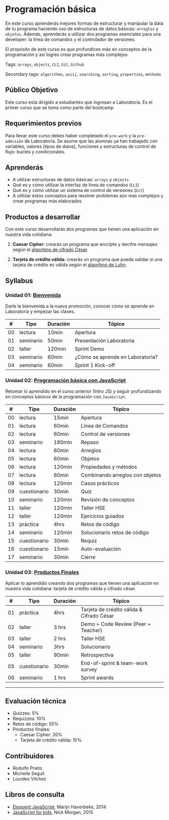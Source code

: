 # Programación básica

En este curso aprenderás mejores formas de estructurar y manipular la data de
tu programa haciendo uso de estructuras de datos básicas: `arreglos` y
`objetos`. Además, aprenderás a utilizar dos programas esenciales para una
developer: la línea de comandos y el controlador de versiones.

El propósito de este curso es que profundices más en conceptos de la
programación y así logres crear programas más complejos.

Tags: `arrays`, `objects`, `CLI`, `Git`, `Github`

Secondary tags: `algorithms`, `ascii`, `searching`, `sorting`, `properties`,
`methods`

## Público Objetivo

Este curso está dirigido a estudiantes que ingresan a Laboratoria. Es el primer
curso que se toma como parte del bootcamp.

## Requerimientos previos

Para llevar este curso debes haber completado el `pre-work` y la `pre-admisión`
de Laboratoria. Se asume que las alumnas ya han trabajado con variables,
valores (tipos de datos), funciones y estructuras de control de flujo: bucles
y condicionales.

## Aprenderás

* A utilizar estructuras de datos básicas: `arrays` y `objects`
* Qué es y cómo utilizar la interfaz de línea de comandos (`CLI`)
* Qué es y cómo utilizar un sistema de control de versiones (`Git`)
* A utilizar estos conceptos para resolver problemas aún más complejos y crear
  programas más elaborados

## Productos a desarrollar

Con este curso desarrollarás dos programas que tienen una aplicación en nuestra
vida cotidiana:

1. **Caesar Cipher**: crearás un programa que encripte y decifre mensajes según
   el [algoritmo de cifrado César](https://es.wikipedia.org/wiki/Cifrado_C%C3%A9sar).

2. **Tarjeta de crédito válida**: crearás un programa que pueda validar si una
   tarjeta de crédito es válida según el
   [algoritmo de Luhn](https://es.wikipedia.org/wiki/Algoritmo_de_Luhn).

## Syllabus

### Unidad 01: [Bienvenida](00-welcome)

Darle la bienvenida a la nueva promoción, conocer cómo se aprende en
Laboratoria y empezar las clases.

| #  | Tipo | Duración | Tópico
| -- | ---- | -------- | ------
| 00 | lectura | 10min | Apertura
| 01 | seminario | 50min | Presentación Laboratoria
| 02 | taller | 120min | Sprint Demo
| 03 | seminario | 60min | ¿Cómo se aprende en Laboratoria?
| 04 | seminario | 60min | Sprint 1 Kick-off

### Unidad 02: [Programación básica con JavaScript](01-basic-programming)

Retomar lo aprendido en el curso anterior (Intro JS) y seguir profundizando
en conceptos básicos de la programación con `JavaScript`.

| #  | Tipo | Duración | Tópico
| -- | ---- | -------- | ------
| 00 | lectura | 15min | Apertura
| 01 | lectura | 60min | Línea de Comandos
| 02 | lectura | 60min | Control de versiones
| 03 | seminario | 180min | Repaso
| 04 | lectura | 60min | Arreglos
| 05 | lectura | 60min | Objetos
| 06 | lectura | 120min | Propiedades y métodos
| 07 | lectura | 60min | Combinando arreglos con objetos
| 08 | lectura | 120min | Casos prácticos
| 09 | cuestionario | 30min | Quiz
| 10 | seminario | 120min | Revisión de conceptos
| 11 | taller | 120min | Taller HSE
| 12 | taller | 120min |  Ejercicios guiados
| 13 | práctica | 4hrs | Retos de código
| 14 | seminario | 120min | Solucionario retos de código
| 15 | cuestionario | 30min | Requiz
| 16 | cuestionario | 15min | Auto-evaluación
| 17 | seminario | 30min | Cierre

### Unidad 03: [Productos Finales](02-final-products)

Aplicar lo aprendido creando dos programas que tienen una aplicación en nuestra
vida cotidiana: tarjeta de crédito válida y cifrado césar.

| #  | Tipo | Duración | Tópico
| -- | ---- | -------- | ------
| 01 | práctica | 4hrs | Tarjeta de crédito válida & Cifrado César
| 02 | taller | 3 hrs | Demo + Code Review (Peer + Teacher)
| 03 | taller | 2 hrs | Taller HSE
| 04 | seminario | 3hrs | Solucionario
| 05 | taller | 90min | Retrospectiva
| 05 | cuestionario | 30min | End-of-sprint & team-work survey
| 06 | seminario | 1 hrs |  Sprint awards

***

## Evaluación técnica

* Quizzes: 5%
* Requizzes: 10%
* Retos de código: 55%
* Productos finales:
  - Caesar Cipher: 20%
  - Tarjeta de crédito válida: 10%

## Contribuidores

* Rodulfo Prieto
* Michelle Seguil
* Lourdes Vilchez

## Libros de consulta

* [Eloquent JavaScript](http://eloquentjavascript.net/), Marijn Haverbeke, 2014
* [JavaScript for kids](http://pepa.holla.cz/wp-content/uploads/2015/11/JavaScript-for-Kids.pdf),
  Nick Morgan, 2015
